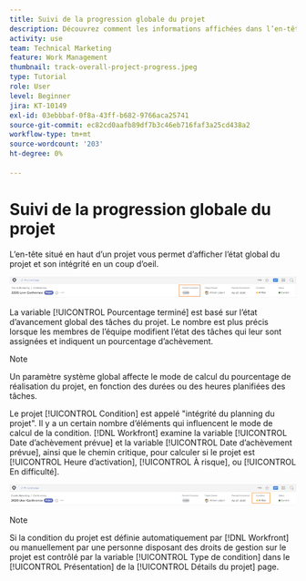 ```yaml
---
title: Suivi de la progression globale du projet
description: Découvrez comment les informations affichées dans l’en-tête du projet peuvent vous aider à suivre la progression et l’intégrité globales du projet.
activity: use
team: Technical Marketing
feature: Work Management
thumbnail: track-overall-project-progress.jpeg
type: Tutorial
role: User
level: Beginner
jira: KT-10149
exl-id: 03ebbbaf-0f8a-43ff-b682-9766aca25741
source-git-commit: ec82cd0aafb89df7b3c46eb716faf3a25cd438a2
workflow-type: tm+mt
source-wordcount: '203'
ht-degree: 0%

---
```


# Suivi de la progression globale du projet

L’en-tête situé en haut d’un projet vous permet d’afficher l’état global du projet et son intégrité en un coup d’oeil.

![En-tête du projet affiché [!UICONTROL Pourcentage terminé]](assets/planner-fund-percent-complete.png)

La variable [!UICONTROL Pourcentage terminé] est basé sur l’état d’avancement global des tâches du projet. Le nombre est plus précis lorsque les membres de l’équipe modifient l’état des tâches qui leur sont assignées et indiquent un pourcentage d’achèvement.

>[!NOTE]
>
>Un paramètre système global affecte le mode de calcul du pourcentage de réalisation du projet, en fonction des durées ou des heures planifiées des tâches.

Le projet [!UICONTROL Condition] est appelé &quot;intégrité du planning du projet&quot;. Il y a un certain nombre d’éléments qui influencent le mode de calcul de la condition. [!DNL Workfront] examine la variable [!UICONTROL Date d’achèvement prévue] et la variable [!UICONTROL Date d’achèvement prévue], ainsi que le chemin critique, pour calculer si le projet est [!UICONTROL Heure d’activation], [!UICONTROL À risque], ou [!UICONTROL En difficulté].

![En-tête du projet affiché [!UICONTROL Condition]](assets/planner-fund-condition.png)

>[!NOTE]
>
>Si la condition du projet est définie automatiquement par [!DNL Workfront] ou manuellement par une personne disposant des droits de gestion sur le projet est contrôlé par la variable [!UICONTROL Type de condition] dans le [!UICONTROL Présentation] de la [!UICONTROL Détails du projet] page.

<!---
learn more urls
Project percent complete overview
Overview of project condition and condition type
--->
